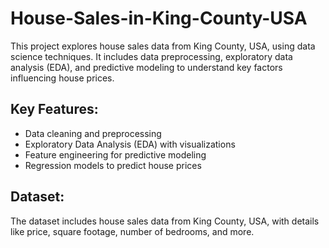 # House-Sales-in-King-County-USA

This project explores house sales data from King County, USA, using data science techniques. It includes data preprocessing, exploratory data analysis (EDA), and predictive modeling to understand key factors influencing house prices.

## Key Features:
- Data cleaning and preprocessing
- Exploratory Data Analysis (EDA) with visualizations
- Feature engineering for predictive modeling
- Regression models to predict house prices

## Dataset:
The dataset includes house sales data from King County, USA, with details like price, square footage, number of bedrooms, and more.
